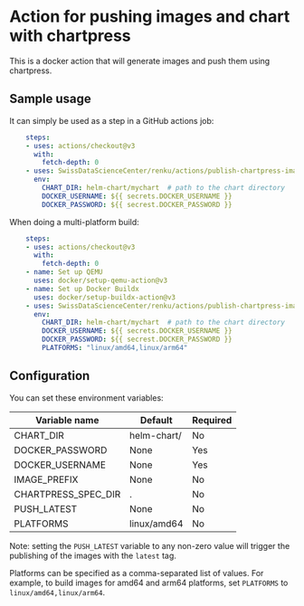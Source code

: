 # Action for pushing images and chart with chartpress

This is a docker action that will generate images and push them using chartpress.

## Sample usage

It can simply be used as a step in a GitHub actions job:

```yaml
    steps:
    - uses: actions/checkout@v3
      with:
        fetch-depth: 0
    - uses: SwissDataScienceCenter/renku/actions/publish-chartpress-images@master
      env:
        CHART_DIR: helm-chart/mychart  # path to the chart directory
        DOCKER_USERNAME: ${{ secrets.DOCKER_USERNAME }}
        DOCKER_PASSWORD: ${{ secrest.DOCKER_PASSWORD }}
```

When doing a multi-platform build:

```yaml
    steps:
    - uses: actions/checkout@v3
      with:
        fetch-depth: 0
    - name: Set up QEMU
      uses: docker/setup-qemu-action@v3
    - name: Set up Docker Buildx
      uses: docker/setup-buildx-action@v3
    - uses: SwissDataScienceCenter/renku/actions/publish-chartpress-images@master
      env:
        CHART_DIR: helm-chart/mychart  # path to the chart directory
        DOCKER_USERNAME: ${{ secrets.DOCKER_USERNAME }}
        DOCKER_PASSWORD: ${{ secrest.DOCKER_PASSWORD }}
        PLATFORMS: "linux/amd64,linux/arm64"
```

## Configuration

You can set these environment variables:

| Variable name        | Default     | Required |
| -------------------- | ----------- | ---------|
| CHART_DIR            | helm-chart/ | No       |
| DOCKER_PASSWORD      | None        | Yes      |
| DOCKER_USERNAME      | None        | Yes      |
| IMAGE_PREFIX         | None        | No       |
| CHARTPRESS_SPEC_DIR  | .           | No       |
| PUSH_LATEST          | None        | No       |
| PLATFORMS            | linux/amd64 | No       |

Note: setting the `PUSH_LATEST` variable to any non-zero value will trigger the
publishing of the images with the `latest` tag.

Platforms can be specified as a comma-separated list of values. For example, to
build images for amd64 and arm64 platforms, set `PLATFORMS` to
`linux/amd64,linux/arm64`.
